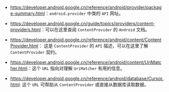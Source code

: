 + <https://developer.android.google.cn/reference/android/provider/package-summary.html>：`android.provider` 中类的 `API` 网址。

+ <https://developer.android.google.cn/guide/topics/providers/content-providers.html>：可以在这里查阅 `ContentProvider` 的 `Android` 文档。

+ <https://developer.android.google.cn/reference/android/content/ContentProvider.html>： 这是 `ContentProvider` 的 `API` 描述，可以在这里了解 `ContentProvider` 契约。

+ <https://developer.android.google.cn/reference/android/content/UriMatcher.html>：这个 `URL` 指向对理解 `UriMatcher` 有用的信息。

+ <https://developer.android.google.cn/reference/android/database/Cursor.html>: 这个 `URL` 可帮助从 `ContentProvider` 或直接从数据库读取数据。

  

